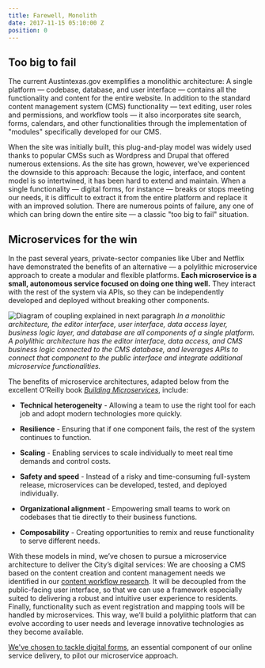 ```yaml
---
title: Farewell, Monolith
date: 2017-11-15 05:10:00 Z
position: 0
---
```


## Too big to fail

The current Austintexas.gov exemplifies a monolithic architecture: A single platform — codebase, database, and user interface — contains all the functionality and content for the entire website. In addition to the standard content management system (CMS) functionality — text editing, user roles and permissions, and workflow tools — it also incorporates site search, forms, calendars, and other functionalities through the implementation of "modules" specifically developed for our CMS. 

When the site was initially built, this plug-and-play model was widely used thanks to popular CMSs such as Wordpress and Drupal that offered numerous extensions. As the site has grown, however, we’ve experienced the downside to this approach: Because the logic, interface, and content model is so intertwined, it has been hard to extend and maintain. When a single functionality — digital forms, for instance — breaks or stops meeting our needs, it is difficult to extract it from the entire platform and replace it with an improved solution. There are numerous points of failure, any one of which can bring down the entire site — a classic "too big to fail" situation.

## Microservices for the win

In the past several years, private-sector companies like Uber and Netflix have demonstrated the benefits of an alternative — a polylithic microservice approach to create a modular and flexible platforms. **Each microservice is a small, autonomous service focused on doing one thing well.** They interact with the rest of the system via APIs, so they can be independently developed and deployed without breaking other components.

![Diagram of coupling explained in next paragraph](/uploads/mono-vs-poly-min.png)
*In a monolithic architecture, the editor interface, user interface, data access layer, business logic layer, and database are all components of a single platform. A polylithic architecture has the editor interface, data access, and CMS business logic connected to the CMS database, and leverages APIs to connect that component to the public interface and integrate additional microservice functionalities.* 

The benefits of microservice architectures, adapted below from the excellent O’Reilly book *[Building Microservices](http://shop.oreilly.com/product/0636920033158.do)*, include:

* **Technical heterogeneity** - Allowing a team to use the right tool for each job and adopt modern technologies more quickly. 

* **Resilience** - Ensuring that if one component fails, the rest of the system continues to function. 

* **Scaling** - Enabling services to scale individually to meet real time demands and control costs.

* **Safety and speed** - Instead of a risky and time-consuming full-system release, microservices can be developed, tested, and deployed individually.

* **Organizational alignment** - Empowering small teams to work on codebases that tie directly to their business functions.

* **Composability** - Creating opportunities to remix and reuse functionality to serve different needs.

With these models in mind, we’ve chosen to pursue a microservice architecture to deliver the City’s digital services: We are choosing a CMS based on the content creation and content management needs we identified in our [content workflow research](http://projects.austintexas.io/projects/austin-digital-services-discovery/city-services-workflow/discovery/). It will be decoupled from the public-facing user interface, so that we can use a framework especially suited to delivering a robust and intuitive user experience to residents. Finally, functionality such as event registration and mapping tools will be handled by microservices. This way, we’ll build a polylithic platform that can evolve according to user needs and leverage innovative technologies as they become available. 

[We've chosen to tackle digital forms](http://projects.austintexas.io/projects/austin-digital-services-discovery/shared-microservice/why-forms/), an essential component of our online service delivery, to pilot our microservice approach.
